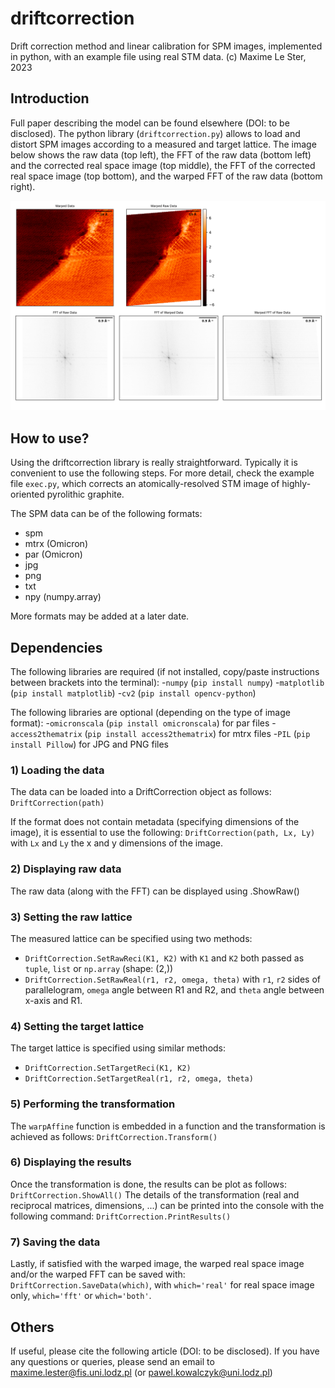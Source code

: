 # driftcorrection
Drift correction method and linear calibration for SPM images, implemented in python, with an example file using real STM data. (c) Maxime Le Ster, 2023

## Introduction

Full paper describing the model can be found elsewhere (DOI: to be disclosed).
The python library (``driftcorrection.py``) allows to load and distort SPM images according to a measured and target lattice. The image below shows the raw data (top left), the FFT of the raw data (bottom left) and the corrected real space image (top middle), the FFT of the corrected real space image (top bottom), and the warped FFT of the raw data (bottom right).

![figure](figure.png)

## How to use?

Using the driftcorrection library is really straightforward. Typically it is convenient to use the following steps.
For more detail, check the example file ``exec.py``, which corrects an atomically-resolved STM image of highly-oriented pyrolithic graphite.

The SPM data can be of the following formats:

- spm
- mtrx (Omicron)
- par  (Omicron)
- jpg
- png
- txt
- npy (numpy.array)

More formats may be added at a later date.

## Dependencies

The following libraries are required (if not installed, copy/paste instructions between brackets into the terminal):
-``numpy`` (``pip install numpy``)
-``matplotlib`` (``pip install matplotlib``)
-``cv2`` (``pip install opencv-python``)

The following libraries are optional (depending on the type of image format):
-``omicronscala`` (``pip install omicronscala``) for par files
-``access2thematrix`` (``pip install access2thematrix``) for mtrx files
-``PIL`` (``pip install Pillow``) for JPG and PNG files

### 1) Loading the data

The data can be loaded into a DriftCorrection object as follows:
``DriftCorrection(path)``

If the format does not contain metadata (specifying dimensions of the image), it is essential to use the following:
``DriftCorrection(path, Lx, Ly)`` with ``Lx`` and ``Ly`` the x and y dimensions of the image.

### 2) Displaying raw data

The raw data (along with the FFT) can be displayed using .ShowRaw()

### 3) Setting the raw lattice

The measured lattice can be specified using two methods:
- ``DriftCorrection.SetRawReci(K1, K2)``  with ``K1`` and ``K2`` both passed as ``tuple``, ``list`` or ``np.array`` (shape: (2,))
- ``DriftCorrection.SetRawReal(r1, r2, omega, theta)`` with ``r1``, ``r2`` sides of parallelogram, ``omega`` angle between R1 and R2, and ``theta`` angle between x-axis and R1.

### 4) Setting the target lattice

The target lattice is specified using similar methods:
- ``DriftCorrection.SetTargetReci(K1, K2)``
- ``DriftCorrection.SetTargetReal(r1, r2, omega, theta)``

### 5) Performing the transformation

The ``warpAffine`` function is embedded in a function and the transformation is achieved as follows:
``DriftCorrection.Transform()``

### 6) Displaying the results

Once the transformation is done, the results can be plot as follows:
``DriftCorrection.ShowAll()``
The details of the transformation (real and reciprocal matrices, dimensions, ...) can be printed into the console with the following command:
``DriftCorrection.PrintResults()``

### 7) Saving the data

Lastly, if satisfied with the warped image, the warped real space image and/or the warped FFT can be saved with:
``DriftCorrection.SaveData(which)``, with ``which='real'`` for real space image only, ``which='fft'`` or ``which='both'``.


## Others

If useful, please cite the following article (DOI: to be disclosed). If you have any questions or queries, please send an email to maxime.lester@fis.uni.lodz.pl (or pawel.kowalczyk@uni.lodz.pl)


